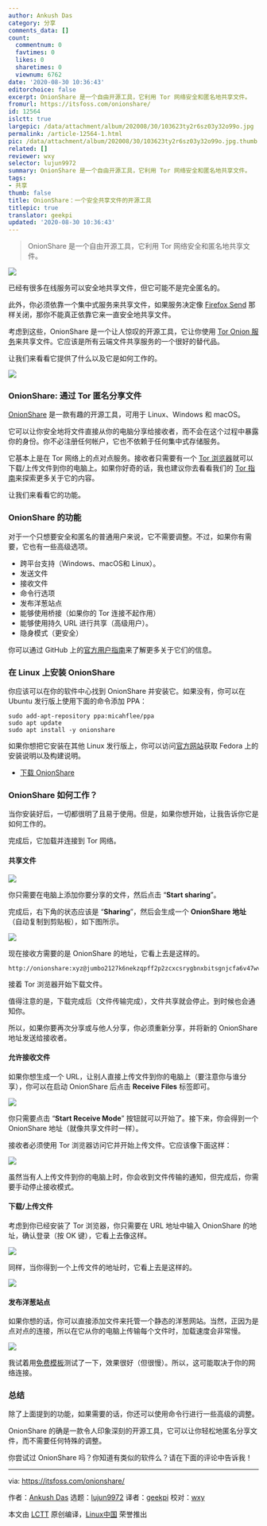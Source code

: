 ```yaml
---
author: Ankush Das
category: 分享
comments_data: []
count:
  commentnum: 0
  favtimes: 0
  likes: 0
  sharetimes: 0
  viewnum: 6762
date: '2020-08-30 10:36:43'
editorchoice: false
excerpt: OnionShare 是一个自由开源工具，它利用 Tor 网络安全和匿名地共享文件。
fromurl: https://itsfoss.com/onionshare/
id: 12564
islctt: true
largepic: /data/attachment/album/202008/30/103623ty2r6sz03y32o99o.jpg
permalink: /article-12564-1.html
pic: /data/attachment/album/202008/30/103623ty2r6sz03y32o99o.jpg.thumb.jpg
related: []
reviewer: wxy
selector: lujun9972
summary: OnionShare 是一个自由开源工具，它利用 Tor 网络安全和匿名地共享文件。
tags:
- 共享
thumb: false
title: OnionShare：一个安全共享文件的开源工具
titlepic: true
translator: geekpi
updated: '2020-08-30 10:36:43'
---
```



> 
> OnionShare 是一个自由开源工具，它利用 Tor 网络安全和匿名地共享文件。
> 
> 
> 


![](/data/attachment/album/202008/30/103623ty2r6sz03y32o99o.jpg)


已经有很多在线服务可以安全地共享文件，但它可能不是完全匿名的。


此外，你必须依靠一个集中式服务来共享文件，如果服务决定像 [Firefox Send](https://itsfoss.com/firefox-send/) 那样关闭，那你不能真正依靠它来一直安全地共享文件。


考虑到这些，OnionShare 是一个让人惊叹的开源工具，它让你使用 [Tor Onion 服务](https://community.torproject.org/onion-services/)来共享文件。它应该是所有云端文件共享服务的一个很好的替代品。


让我们来看看它提供了什么以及它是如何工作的。


![](/data/attachment/album/202008/30/103646zsdms5282x2hbbt3.jpg)


### OnionShare: 通过 Tor 匿名分享文件


[OnionShare](https://onionshare.org/) 是一款有趣的开源工具，可用于 Linux、Windows 和 macOS。


它可以让你安全地将文件直接从你的电脑分享给接收者，而不会在这个过程中暴露你的身份。你不必注册任何帐户，它也不依赖于任何集中式存储服务。


它基本上是在 Tor 网络上的点对点服务。接收者只需要有一个 [Tor 浏览器](https://itsfoss.com/install-tar-browser-linux/)就可以下载/上传文件到你的电脑上。如果你好奇的话，我也建议你去看看我们的 [Tor 指南](https://itsfoss.com/tor-guide/)来探索更多关于它的内容。


让我们来看看它的功能。


### OnionShare 的功能


对于一个只想要安全和匿名的普通用户来说，它不需要调整。不过，如果你有需要，它也有一些高级选项。


* 跨平台支持（Windows、macOS和 Linux）。
* 发送文件
* 接收文件
* 命令行选项
* 发布洋葱站点
* 能够使用桥接（如果你的 Tor 连接不起作用）
* 能够使用持久 URL 进行共享（高级用户）。
* 隐身模式（更安全）


你可以通过 GitHub 上的[官方用户指南](https://github.com/micahflee/onionshare/wiki)来了解更多关于它们的信息。


### 在 Linux 上安装 OnionShare


你应该可以在你的软件中心找到 OnionShare 并安装它。如果没有，你可以在 Ubuntu 发行版上使用下面的命令添加 PPA：



```
sudo add-apt-repository ppa:micahflee/ppa
sudo apt update
sudo apt install -y onionshare

```

如果你想把它安装在其他 Linux 发行版上，你可以访问[官方网站](https://onionshare.org/)获取 Fedora 上的安装说明以及构建说明。


* [下载 OnionShare](https://onionshare.org/)


### OnionShare 如何工作？


当你安装好后，一切都很明了且易于使用。但是，如果你想开始，让我告诉你它是如何工作的。


完成后，它加载并连接到 Tor 网络。


#### 共享文件


![](/data/attachment/album/202008/30/103649v000cmrmcqmrc0me.png)


你只需要在电脑上添加你要分享的文件，然后点击 “**Start sharing**”。


完成后，右下角的状态应该是 “**Sharing**”，然后会生成一个 **OnionShare 地址**（自动复制到剪贴板），如下图所示。


![](/data/attachment/album/202008/30/103652rqsbo3ba4m4rfhs4.jpg)


现在接收方需要的是 OnionShare 的地址，它看上去是这样的。



```
http://onionshare:xyz@jumbo2127k6nekzqpff2p2zcxcsrygbnxbitsgnjcfa6v47wvyd.onion

```

接着 Tor 浏览器开始下载文件。


值得注意的是，下载完成后（文件传输完成），文件共享就会停止。到时候也会通知你。


所以，如果你要再次分享或与他人分享，你必须重新分享，并将新的 OnionShare 地址发送给接收者。


#### 允许接收文件


如果你想生成一个 URL，让别人直接上传文件到你的电脑上（要注意你与谁分享），你可以在启动 OnionShare 后点击 **Receive Files** 标签即可。


![](/data/attachment/album/202008/30/103653pbbgc44b5b3c5wz9.jpg)


你只需要点击 “**Start Receive Mode**” 按钮就可以开始了。接下来，你会得到一个 OnionShare 地址（就像共享文件时一样）。


接收者必须使用 Tor 浏览器访问它并开始上传文件。它应该像下面这样：


![](/data/attachment/album/202008/30/103655t5hwpog3kkhpzaw6.jpg)


虽然当有人上传文件到你的电脑上时，你会收到文件传输的通知，但完成后，你需要手动停止接收模式。


#### 下载/上传文件


考虑到你已经安装了 Tor 浏览器，你只需要在 URL 地址中输入 OnionShare 的地址，确认登录（按 OK 键），它看上去像这样。


![](/data/attachment/album/202008/30/103656vo2e5boolm59m9dt.jpg)


同样，当你得到一个上传文件的地址时，它看上去是这样的。


![](/data/attachment/album/202008/30/103658nkkd5h9gb9rnxqph.jpg)


#### 发布洋葱站点


如果你想的话，你可以直接添加文件来托管一个静态的洋葱网站。当然，正因为是点对点的连接，所以在它从你的电脑上传输每个文件时，加载速度会非常慢。


![](/data/attachment/album/202008/30/103659zp5vnp6o8p7p6pzh.jpg)


我试着用[免费模板](https://www.styleshout.com/free-templates/kards/)测试了一下，效果很好（但很慢）。所以，这可能取决于你的网络连接。


### 总结


除了上面提到的功能，如果需要的话，你还可以使用命令行进行一些高级的调整。


OnionShare 的确是一款令人印象深刻的开源工具，它可以让你轻松地匿名分享文件，而不需要任何特殊的调整。


你尝试过 OnionShare 吗？你知道有类似的软件么？请在下面的评论中告诉我！




---


via: <https://itsfoss.com/onionshare/>


作者：[Ankush Das](https://itsfoss.com/author/ankush/) 选题：[lujun9972](https://github.com/lujun9972) 译者：[geekpi](https://github.com/geekpi) 校对：[wxy](https://github.com/wxy)


本文由 [LCTT](https://github.com/LCTT/TranslateProject) 原创编译，[Linux中国](https://linux.cn/) 荣誉推出
